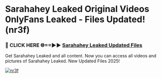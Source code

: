 # Sarahahey Leaked Original Videos 0nlyFans Leaked - Files Updated! (nr3f)

<h3>🔴 CLICK HERE 🌐==►► <a href="https://tinyurl.com/ehrbuxhb" rel="nofollow">Sarahahey Leaked Updated Files</a></h3>

Get Sarahahey Leaked and all content. Now you can access all videos and pictures of Sarahahey Leaked. New Updated Files 2025!

[![nr3f](https://i.imgur.com/lVYEuWS.gif)](https://tinyurl.com/ehrbuxhb)

